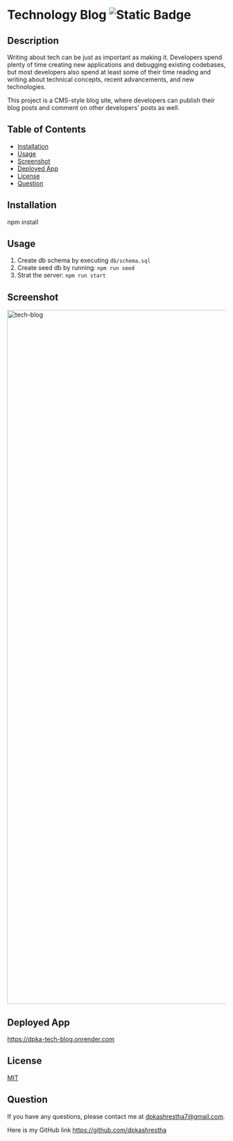 
  
# Technology Blog ![Static Badge](https://img.shields.io/badge/license-MIT-blue)


## Description 

Writing about tech can be just as important as making it. Developers spend plenty of time creating new applications and debugging existing codebases, but most developers also spend at least some of their time reading and writing about technical concepts, recent advancements, and new technologies.

This project is a CMS-style blog site, where developers can publish their blog posts and comment on other developers’ posts as well.

## Table of Contents 

- [Installation](#installation)
- [Usage](#usage)
- [Screenshot](#screenshot)
- [Deployed App](#deployed-app)
- [License](#license)
- [Question](#question)

## Installation 

npm install

## Usage 

1. Create db schema by executing `db/schema.sql`
2. Create seed db by running: `npm run seed`
3. Strat the server: `npm run start`

## Screenshot
<img width="1596" alt="tech-blog" src="https://github.com/dpkashrestha/tech-blog/assets/142865374/1f805eeb-1bda-46ed-9ac2-a2acee853bc2">


## Deployed App

https://dpka-tech-blog.onrender.com

## License 

<a href=https://opensource.org/licenses/MIT>MIT</a>

## Question 

If you have any questions, please contact me at dpkashrestha7@gmail.com.

Here is my GitHub link 
https://github.com/dpkashrestha
